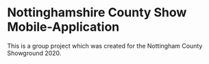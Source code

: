 # Nottinghamshire County Show Mobile-Application
This is a group project which was created for the Nottingham County Showground 2020.
